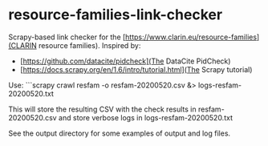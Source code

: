 # resource-families-link-checker

Scrapy-based link checker for the [https://www.clarin.eu/resource-families](CLARIN resource families). Inspired by:

* [https://github.com/datacite/pidcheck](The DataCite PidCheck)
* [https://docs.scrapy.org/en/1.6/intro/tutorial.html](The Scrapy tutorial)

Use: ```scrapy crawl resfam -o resfam-20200520.csv &> logs-resfam-20200520.txt

This will store the resulting CSV with the check results in resfam-20200520.csv and store verbose logs in logs-resfam-20200520.txt

See the output directory for some examples of output and log files.

